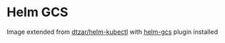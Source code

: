 # Helm GCS

Image extended from [dtzar/helm-kubectl](https://github.com/dtzar/helm-kubectl) with [helm-gcs](https://github.com/hayorov/helm-gcs) plugin installed
